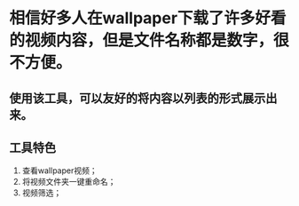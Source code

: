 # 相信好多人在wallpaper下载了许多好看的视频内容，但是文件名称都是数字，很不方便。
## 使用该工具，可以友好的将内容以列表的形式展示出来。
## 工具特色
1. 查看wallpaper视频；
2. 将视频文件夹一键重命名；
3. 视频筛选；
